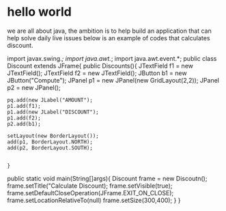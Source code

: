# hello world
we are all about java,
the ambition is to help build an application that can 
help solve daily live issues
 below is an example of codes that calculates discount.
 
 import javax.swing.*;
 import java.awt.*;
 import java.awt.event.*;
 public class Discount extends JFrame{
    public Discounts(){
    JTextField f1 = new JTextField();
    JTextField f2 = new JTextField();
    JButton b1 = new JButton("Compute");
    JPanel p1 = new JPanel(new GridLayout(2,2));
    JPanel p2 = new JPanel();
    
    pq.add(new JLabel("AMOUNT");
    p1.add(f1);
    p1.add(new JLabel("DISCOUNT");
    p1.add(f2);
    p2.add(b1);
    
    setLayout(new BorderLayout());
    add(p1, BorderLayout.NORTH);
    add(p2, BorderLayout.SOUTH);
    
    
    }
   public static void main(String[]args){
     Discount frame = new Discoutn();
     frame.setTitle("Calculate Discount);
     frame.setVisible(true);
     frame.setDefaultCloseOperation(JFrame.EXIT_ON_CLOSE);
     frame.setLocationRelativeTo(null)
     frame.setSize(300,400);
     } 
   }
